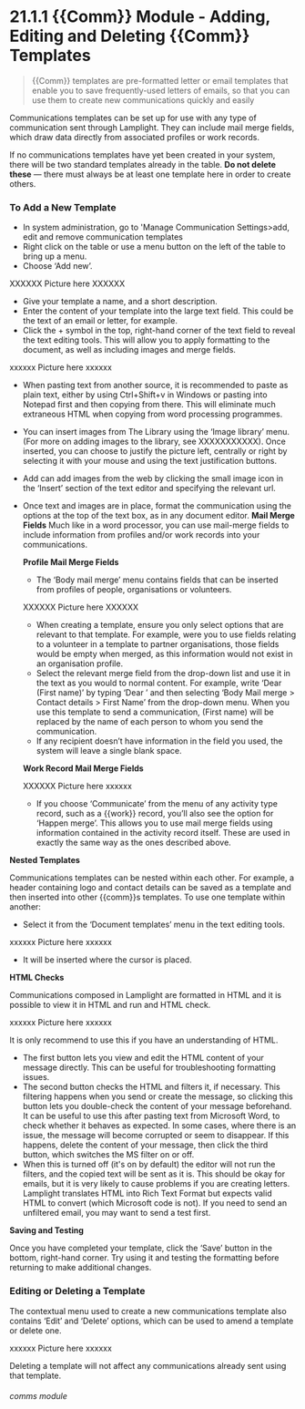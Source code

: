 # 21.1.1  {{Comm}} Module - Adding, Editing and Deleting {{Comm}} Templates

> {{Comm}} templates are pre-formatted letter or email templates that enable you to save frequently-used letters of emails, so that you can use them to create new communications quickly and easily

Communications templates can be set up for use with any type of communication sent through Lamplight. They can include mail merge fields, which draw data directly from associated profiles or work records.

If no communications templates have yet been created in your system, there will be two standard templates already in the table. **Do not delete these** — there must always be at least one template here in order to create others.

### To Add a New Template

- In system administration, go to 'Manage Communication Settings>add, edit and remove communication templates
- Right click on the table or use a menu button on the left of the table to bring up a menu.
- Choose ‘Add new’.

XXXXXX Picture here XXXXXX

- Give your template a name, and a short description.
- Enter the content of your template into the large text field. This could be the text of an email or letter, for example.
- Click the + symbol in the top, right-hand corner of the text field to reveal the text editing tools. This will allow you to apply formatting to the document, as well as including images and merge fields.

xxxxxx Picture here xxxxxx
 
- When pasting text from another source, it is recommended to paste as plain text, either by using Ctrl+Shift+v in Windows or pasting into Notepad first and then copying from there. This will eliminate much extraneous HTML when copying from word processing programmes.
- You can insert images from The Library using the ‘Image library’ menu. (For more on adding images to the library, see XXXXXXXXXXX). Once inserted, you can choose to justify the picture left, centrally or right by selecting it with your mouse and using the text justification buttons. 
- Add can add images from the web by clicking the small image icon in the ‘Insert’ section of the text editor and specifying the relevant url.
 - Once text and images are in place, format the communication using the options at the top of the text box, as in any document editor.
**Mail Merge Fields**
Much like in a word processor, you can use mail-merge fields to include information from profiles and/or work records into your communications.

   **Profile Mail Merge Fields**
   - The ‘Body mail merge’ menu contains fields that can be inserted from profiles of people, organisations or volunteers. 
   
   XXXXXX Picture here XXXXXX
   
   - When creating a template, ensure you only select options that are relevant to that template. For example, were you to use fields relating to a volunteer in a template to partner organisations, those fields would be empty when merged, as this information would not exist in an organisation profile.
   - Select the relevant merge field from the drop-down list and use it in the text as you would to normal content.
For example, write ‘Dear (First name)’ by typing ‘Dear ’ and then selecting ‘Body Mail merge > Contact details > First Name’ from the drop-down menu. When you use this template to send a communication, (First name) will be replaced by the name of each person to whom you send the communication.
   - If any recipient doesn’t have information in the field you used, the system will leave a single blank space.
   
   **Work Record Mail Merge Fields**

   XXXXXX Picture here xxxxxx
   
   - If you choose ‘Communicate’ from the menu of any activity type record, such as a {{work}} record, you’ll also see the option for ‘Happen merge’. This allows you to use mail merge fields using information contained in the activity record itself. These are used in exactly the same way as the ones described above.
   
**Nested Templates**

Communications templates can be nested within each other. For example, a header containing logo and contact details can be saved as a template and then inserted into other {{comm}}s templates. To use one template within another: 
- Select it from the ‘Document templates’ menu in the text editing tools. 

xxxxxx Picture here xxxxxx

- It will be inserted where the cursor is placed.

**HTML Checks**

Communications composed in Lamplight are formatted in HTML and it is possible to view it in HTML and run and HTML check.

xxxxxx Picture here xxxxxx

It is only recommend to use this if you have an understanding of HTML. 

- The first button lets you view and edit the HTML content of your message directly. This can be useful for troubleshooting formatting issues.
- The second button checks the HTML and filters it, if necessary. This filtering happens when you send or create the message, so clicking this button lets you double-check the content of your message beforehand. It can be useful to use this after pasting text from Microsoft Word, to check whether it behaves as expected. In some cases, where there is an issue, the message will become corrupted or seem to disappear. If this happens, delete the content of your message, then click the third button, which switches the MS filter on or off.
- When this is turned off (it's on by default) the editor will not run the filters, and the copied text will be sent as it is. This should be okay for emails, but it is very likely to cause problems if you are creating letters. Lamplight translates HTML into Rich Text Format but expects valid HTML to convert (which Microsoft code is not). If you need to send an unfiltered email, you may want to send a test first.

**Saving and Testing**

Once you have completed your template, click the ‘Save’ button in the bottom, right-hand corner. 
Try using it and testing the formatting before returning to make additional changes.


### Editing or Deleting a Template

The contextual menu used to create a new communications template also contains ‘Edit’ and ‘Delete’ options, which can be used to amend a template or delete one. 

xxxxxx Picture here xxxxxx

Deleting a template will not affect any communications already sent using that template.


###### comms module

